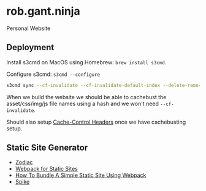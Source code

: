 # rob.gant.ninja

Personal Website

## Deployment

Install s3cmd on MacOS using Homebrew: `brew install s3cmd`.

Configure s3cmd: `s3cmd --configure`

```bash
s3cmd sync --cf-invalidate --cf-invalidate-default-index --delete-removed --exclude=* --rinclude-from=dist-files ./ s3://rob-gant-ninja/
```

When we build the website we should be able to cachebust the asset/css/img/js file
names using a hash and we won't need `--cf-invalidate`.

Should also setup [Cache-Control Headers](https://docs.aws.amazon.com/AmazonCloudFront/latest/DeveloperGuide/Expiration.html)
once we have cachebusting setup.

## Static Site Generator

* [Zodiac](https://github.com/nuex/zodiac)
* [Webpack for Static Sites](https://medium.com/riow/webpack-for-static-sites-9cbfd8363abb)
* [How To Bundle A Simple Static Site Using Webpack](https://www.sitepoint.com/bundle-static-site-webpack/)
* [Spike](https://www.spike.cf/)

